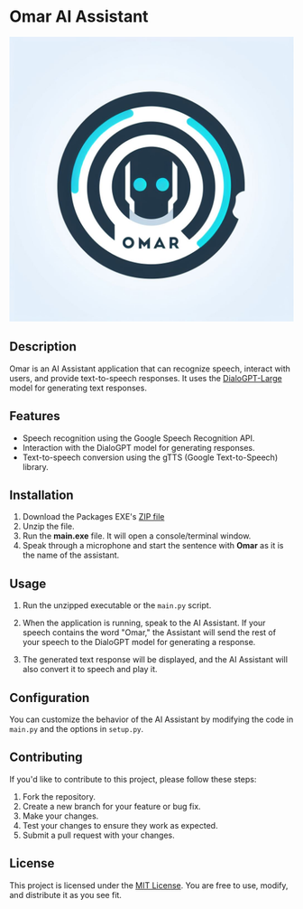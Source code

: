 # Omar AI Assistant
![LOGO](LOGO.jpg)


## Description

Omar is an AI Assistant application that can recognize speech, interact with users, and provide text-to-speech responses. It uses the [DialoGPT-Large](https://huggingface.co/microsoft/DialoGPT-large) model for generating text responses.

## Features

- Speech recognition using the Google Speech Recognition API.
- Interaction with the DialoGPT model for generating responses.
- Text-to-speech conversion using the gTTS (Google Text-to-Speech) library.


## Installation

1. Download the Packages EXE's [ZIP file](https://raw.githubusercontent.com/RyanBaig/AI-Assistant/master/AI%20Assistant.zip)
2. Unzip the file.
3. Run the **main.exe** file. It will open a console/terminal window.
4. Speak through a microphone and start the sentence with **Omar** as it is the name of the assistant.


## Usage

1. Run the unzipped executable or the `main.py` script.

2. When the application is running, speak to the AI Assistant. If your speech contains the word "Omar," the Assistant will send the rest of your speech to the DialoGPT model for generating a response.

3. The generated text response will be displayed, and the AI Assistant will also convert it to speech and play it.

## Configuration

You can customize the behavior of the AI Assistant by modifying the code in `main.py` and the options in `setup.py`.

## Contributing

If you'd like to contribute to this project, please follow these steps:

1. Fork the repository.
2. Create a new branch for your feature or bug fix.
3. Make your changes.
4. Test your changes to ensure they work as expected.
5. Submit a pull request with your changes.

## License

This project is licensed under the [MIT License](LICENSE). You are free to use, modify, and distribute it as you see fit.


